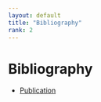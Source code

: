 ```yaml
---
layout: default
title: "Bibliography"
rank: 2
---
```

# Bibliography

* [Publication](bibliography_publication.html)
